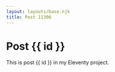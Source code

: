 ```yaml
---
layout: layouts/base.njk
title: Post 11306
---
```


# Post {{ id }}

This is post {{ id }} in my Eleventy project.
